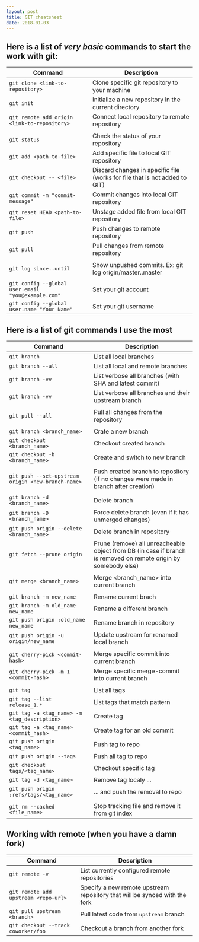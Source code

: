 ```yaml
---
layout: post
title: GIT cheatsheet
date: 2018-01-03
---
```


## Here is a list of *very basic* commands to start the work with git:

| Command | Description |
|---------|-------------|
| `git clone <link-to-repository>` | Clone specific git repository to your machine |
| `git init`                       | Initialize a new repository in the current directory |
| `git remote add origin  <link-to-repository>` | Connect local repository to remote repository |
| | |
| `git status`                     | Check the status of your repository |
| `git add <path-to-file>`         | Add specific file to local GIT repository |
| `git checkout -- <file>`         | Discard changes in specific file (works for file that is not added to GIT) |
| `git commit -m "commit-message"` | Commit changes into local GIT repository |
| `git reset HEAD <path-to-file>`  | Unstage added file from local GIT repository |
| `git push`                       | Push changes to remote repository |
| `git pull`                       | Pull changes from remote repository |
| | |
| `git log since..until`           | Show unpushed commits. Ex: git log origin/master..master |
| | |
| `git config --global user.email "you@example.com"` | Set your git account |
| `git config --global user.name "Your Name"`        | Set your git username |

## Here is a list of git commands I use the most

| Command                                            | Description
|----------------------------------------------------|------------
| `git branch`                                       | List all local branches
| `git branch --all`                                 | List all local and remote branches
| `git branch -vv`                                   | List verbose all branches (with SHA and latest commit)
| `git branch -vv`                                   | List verbose all branches and their upstream branch
| |
| `git pull --all`                                   | Pull all changes from the repository
| |
| `git branch <branch_name>`                         | Crate a new branch
| `git checkout <branch_name>`                       | Checkout created branch
| `git checkout -b <branch_name>`                    | Create and switch to new branch
| |
| `git push --set-upstream origin <new-branch-name>` | Push created branch to repository (if no changes were made in branch after creation)
| |
| `git branch -d <branch_name>`                      | Delete branch
| `git branch -D <branch_name>`                      | Force delete branch (even if it has unmerged changes)
| `git push origin --delete <branch_name>`           | Delete branch in repository
| `git fetch --prune origin`                         | Prune (remove) all unreacheable object from DB (in case if branch is removed on remote origin by somebody else)
| |
| `git merge <branch_name>`                          | Merge <branch_name> into current branch
| |
| `git branch -m new_name`                           | Rename current brach
| `git branch -m old_name new_name`                  | Rename a different branch
| `git push origin :old_name new_name`               | Rename branch in repository
| `git push origin -u origin/new_name`               | Update upstream for renamed local branch
| |
| `git cherry-pick <commit-hash>`                    | Merge specific commit into current branch
| `git cherry-pick -m 1 <commit-hash>`               | Merge specific merge-commit into current branch
| |
| `git tag`                                          | List all tags
| `git tag --list release_1.*`                       | List tags that match pattern
| `git tag -a <tag_name> -m <tag_description>`       | Create tag
| `git tag -a <tag_name> <commit_hash>`              | Create tag for an old commit
| `git push origin <tag_name>`                       | Push tag to repo
| `git push origin --tags`                           | Push all tag to repo
| `git checkout tags/<tag_name>`                     | Checkout specific tag
| `git tag -d <tag_name>`                            | Remove tag localy ...
| `git push origin :refs/tags/<tag_name>`            | ... and push the removal to repo
| |
| `git rm --cached <file_name>`                      | Stop tracking file and remove it from git index

## Working with remote (when you have a damn fork)

| Command                              | Description 
|--------------------------------------|------------
| `git remote -v`                      | List currently configured remote repositories 
| `git remote add upstream <repo-url>` | Specify a new remote upstream repository that will be synced with the fork
| `git pull upstream <branch>`         | Pull latest code from `upstream` branch 
| `git checkout --track coworker/foo`  | Checkout a branch from another fork 
